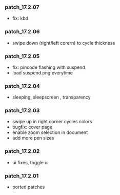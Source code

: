 ### patch_17.2.07
- fix: kbd 
### patch_17.2.06
- swipe down (right/left corern) to cycle thickness
### patch_17.2.05
- fix: pincode flashing with suspend 
- load suspend.png everytime
### patch_17.2.04
- sleeping, sleepscreen , transparency 
### patch_17.2.03
- swipe up in right corner cycles colors
- bugfix: cover page
- enable zoom selection in document
- add more pen sizes
### patch_17.2.02
- ui fixes, toggle ui 
### patch_17.2.01
- ported patches
